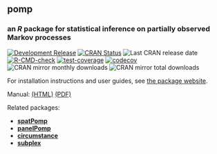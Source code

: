 ## **pomp**

### an *R* package for statistical inference on partially observed Markov processes

[![Development Release](https://img.shields.io/github/release/kingaa/pomp.svg)](https://github.com/kingaa/pomp/)
[![CRAN Status](https://www.r-pkg.org/badges/version/pomp)](https://cran.r-project.org/package=pomp)
![Last CRAN release date](https://www.r-pkg.org/badges/last-release/pomp)
[![R-CMD-check](https://github.com/kingaa/pomp/actions/workflows/r-cmd-check.yml/badge.svg)](https://github.com/kingaa/pomp/actions/workflows/r-cmd-check.yml)
[![test-coverage](https://github.com/kingaa/pomp/actions/workflows/test-coverage.yml/badge.svg)](https://github.com/kingaa/pomp/actions/workflows/test-coverage.yml)
[![codecov](https://codecov.io/gh/kingaa/pomp/branch/master/graph/badge.svg)](https://codecov.io/gh/kingaa/pomp)
![CRAN mirror monthly downloads](https://cranlogs.r-pkg.org/badges/last-month/pomp)
![CRAN mirror total downloads](https://cranlogs.r-pkg.org/badges/grand-total/pomp)

For installation instructions and user guides, see [the package website](https://kingaa.github.io/pomp/).

Manual: [(HTML)](https://kingaa.github.io/pomp/manual/) [(PDF)](https://kingaa.github.io/pomp/manual/pdf/)

Related packages:

- [**spatPomp**](https://github.com/kidusasfaw/spatPomp)
- [**panelPomp**](https://cbreto.github.io/panelPomp/)
- [**circumstance**](https://github.com/kingaa/circumstance/)
- [**subplex**](https://github.com/kingaa/subplex/)
